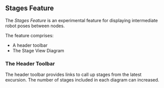 <h2 id="stages">Stages Feature</h2>

The _Stages Feature_ is an experimental feature for displaying intermediate
robot poses between nodes.

The feature comprises:

  * A header toolbar
  * The Stage View Diagram

### The Header Toolbar

The header toolbar provides links to call up stages from the latest excursion.
The number of stages included in each diagram can increased.

